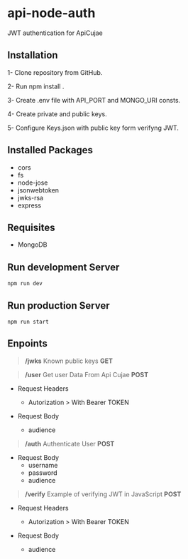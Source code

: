 # api-node-auth
JWT authentication for ApiCujae 

## Installation

1- Clone repository from GitHub.

2- Run npm install .

3- Create .env file with API_PORT and MONGO_URI consts.

4- Create private and public keys.

5- Configure Keys.json with public key form verifyng JWT. 

## Installed Packages
* cors
* fs
* node-jose
* jsonwebtoken
* jwks-rsa
* express

## Requisites
* MongoDB

## Run development Server
```
npm run dev
```
## Run production Server
```
npm run start
```

## Enpoints

>**/jwks** Known public keys **GET**

>**/user** Get user Data From Api Cujae **POST**

* Request Headers
    - Autorization > With Bearer TOKEN

* Request Body
    - audience

>**/auth** Authenticate User **POST**

* Request Body
    - username
    - password
    - audience

>**/verify** Example of verifying JWT in JavaScript **POST**

* Request Headers
    - Autorization > With Bearer TOKEN

* Request Body
    - audience

